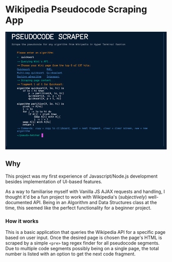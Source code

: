 # Wikipedia Pseudocode Scraping App

![Pseudocode Scraper](https://github.com/Locrian24/pseudocode/blob/master/Pseudocode.png)

## Why
This project was my first experience of Javascript/Node.js development besides implementation of UI-based features.

As a way to familiarise myself with Vanilla JS AJAX requests and handling, I thought it'd be a fun project to work with Wikipedia's (_subjectively_) well-documented API. Being in an Algorithm and Data Structures class at the time, this seemed like the perfect functionality for a beginner project.

### How it works
This is a basic application that queries the Wikipedia API for a specific page based on user input. Once the desired page is chosen the page's HTML is scraped by a simple `<pre>` tag regex finder for all pseudocode segments. Due to multiple code segments possibly being on a single page, the total number is listed with an option to get the next code fragment.

